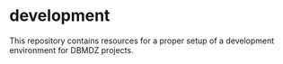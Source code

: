 # development

This repository contains resources for a proper setup of a development environment for DBMDZ projects.


